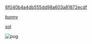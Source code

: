 
[6f040b4a4db555dd98a603a81872ecdf](https://github.com/marialemessilva/marialemessilva/assets/175053134/d6c92e9b-5b05-4665-88c3-cf2248429ef7)








[bunny](https://github.com/marialemessilva/marialemessilva/assets/175053134/2cda69e8-b566-470f-b970-cdf46a3d9576)






[sol](https://github.com/marialemessilva/marialemessilva/assets/175053134/74eb644c-8a40-4e7c-9334-422345084ec1)



![pug](https://github.com/marialemessilva/marialemessilva/assets/175053134/7c2554b8-4f42-4835-a5fc-4f2e766f33b5)



